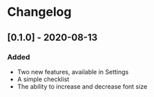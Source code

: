 # Changelog

## [0.1.0] - 2020-08-13

### Added

- Two new features, available in Settings
- A simple checklist
- The ability to increase and decrease font size
